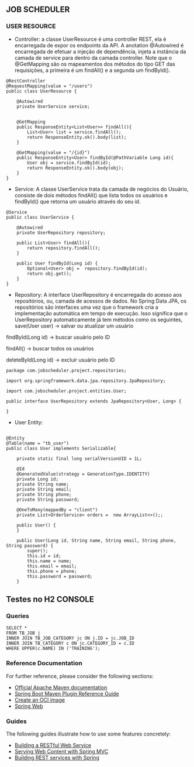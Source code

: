 ## JOB SCHEDULER


### USER RESOURCE

* Controller:  a classe UserResource é uma controller REST, ela é encarregada de expor os endpoints da API. A anotation @Autowired é encarregada de efetuar a injeção de dependência, injeta a instância da camada de service para dentro da camada controller. Note que o @GetMapping são os mapeamentos dos métodos do tipo GET das requisições, a primeira é um findAll() e a segunda um findById(). 

```
@RestController
@RequestMapping(value = "/users")
public class UserResource {
	
	@Autowired
	private UserService service;
	
	
	@GetMapping
	public ResponseEntity<List<User>> findAll(){
		List<User> list = service.findAll();
		return ResponseEntity.ok().body(list);
	}
	
	@GetMapping(value = "/{id}")
	public ResponseEntity<User> findById(@PathVariable Long id){
		User obj = service.findById(id);
		return ResponseEntity.ok().body(obj);
	}
}

```

* Service: A classe UserService trata da camada de negócios do Usuário, consiste de dois métodos findAll() que lista todos os usuários e findById() que retorna um usuário através do seu id.
 
```
@Service
public class UserService {

	@Autowired
	private UserRepository repository;
	
	public List<User> findAll(){
		return repository.findAll();
	}
	
	public User findById(Long id) {
	 	Optional<User> obj =  repository.findById(id);
		return obj.get();
	}
}
```

* Repository: A interface UserRepository é encarregada do acesso aos repositórios, ou, camada de acessos de dados. No Spring Data JPA, os repositórios são interfaces uma vez que o framework cria a implementação automática em tempo de execução. Isso significa que o UserRepository automaticamente já tem métodos como os seguintes, <br>
save(User user) → salvar ou atualizar um usuário <br>

findById(Long id) → buscar usuário pelo ID <br>

findAll() → buscar todos os usuários <br>

deleteById(Long id) → excluir usuário pelo ID <br>

```
package com.jobscheduler.project.repositories;

import org.springframework.data.jpa.repository.JpaRepository;

import com.jobscheduler.project.entities.User;

public interface UserRepository extends JpaRepository<User, Long> {
	
}
```

* User Entity: 

```

@Entity
@Table(name = "tb_user")
public class User implements Serializable{
	
	private static final long serialVersionUID = 1L;
	
	@Id
	@GeneratedValue(strategy = GenerationType.IDENTITY)
	private Long id;
	private String name;
	private String email;
	private String phone;
	private String password;
	
	@OneToMany(mappedBy = "client")
	private List<OrderService> orders =  new ArrayList<>();; 
	
	public User() {
	}

	public User(Long id, String name, String email, String phone, String password) {
		super();
		this.id = id;
		this.name = name;
		this.email = email;
		this.phone = phone;
		this.password = password;
	}

```
## Testes no H2 CONSOLE


### Queries

```
SELECT * 
FROM TB_JOB j
INNER JOIN TB_JOB_CATEGORY jc ON j.ID = jc.JOB_ID
INNER JOIN TB_CATEGORY c ON jc.CATEGORY_ID = c.ID
WHERE UPPER(c.NAME) IN ('TRAINING');
```

### Reference Documentation
For further reference, please consider the following sections:

* [Official Apache Maven documentation](https://maven.apache.org/guides/index.html)
* [Spring Boot Maven Plugin Reference Guide](https://docs.spring.io/spring-boot/3.5.4/maven-plugin)
* [Create an OCI image](https://docs.spring.io/spring-boot/3.5.4/maven-plugin/build-image.html)
* [Spring Web](https://docs.spring.io/spring-boot/3.5.4/reference/web/servlet.html)

### Guides
The following guides illustrate how to use some features concretely:

* [Building a RESTful Web Service](https://spring.io/guides/gs/rest-service/)
* [Serving Web Content with Spring MVC](https://spring.io/guides/gs/serving-web-content/)
* [Building REST services with Spring](https://spring.io/guides/tutorials/rest/)